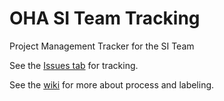 # OHA SI Team Tracking
Project Management Tracker for the SI Team

See the [Issues tab](https://github.com/USAID-OHA-SI/TeamTracking/issues) for tracking.

See the [wiki](https://github.com/USAID-OHA-SI/TeamTracking/wiki) for more about process and labeling.
